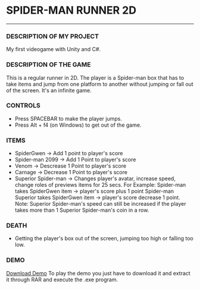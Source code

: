 # SPIDER-MAN RUNNER 2D
----

### DESCRIPTION OF MY PROJECT
My first videogame with Unity and C#.

### DESCRIPTION OF THE GAME 
This is a regular runner in 2D. The player is a Spider-man box that has to take items and jump from one platform to another without jumping or fall out of the screen.
It's an infinite game.

### CONTROLS
  * Press SPACEBAR to make the player jumps.
  * Press Alt + f4 (on Windows) to get out of the game.
    
### ITEMS
   * SpiderGwen -> Add 1 point to player's score
   * Spider-man 2099 -> Add 1 Point to player's score
   * Venom -> Descrease 1 Point to player's score
   * Carnage -> Decrease 1 Point to player's score
   * Superior Spider-man -> Changes player's avatar, increase speed, change roles of previews items for 25 secs.
    For Example: Spider-man takes SpiderGwen item -> player's score plus 1 point
                 Spider-man Superior takes SpiderGwen item -> player's score decrease 1 point.
    Note: Superior Spider-man's speed can still be increased if the player takes more than 1 Superior Spider-man's coin in a row.         
                 
### DEATH
  * Getting the player's box out of the screen, jumping too high or falling too low.
    
### DEMO
[Download Demo](https://mega.nz/#!9I4RRDwZ!uAj1QyttByQZefHd8q4L3b5CuQqXk8Ffp3TgPjZeCbk)
To play the demo you just have to download it and extract it through RAR and execute the .exe program.

